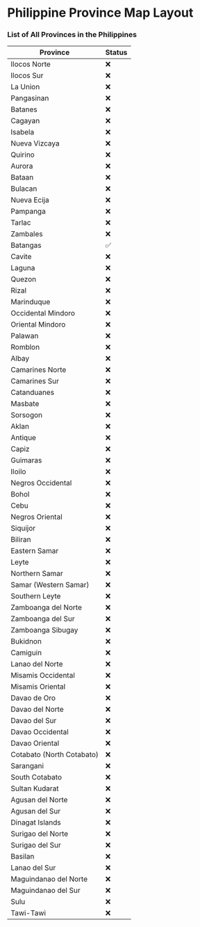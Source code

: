 # Philippine Province Map Layout
### List of All Provinces in the Philippines

| Province                 | Status |
|--------------------------|--------|
| Ilocos Norte             | ❌     |
| Ilocos Sur               | ❌     |
| La Union                 | ❌     |
| Pangasinan              | ❌     |
| Batanes                  | ❌     |
| Cagayan                  | ❌     |
| Isabela                  | ❌     |
| Nueva Vizcaya            | ❌     |
| Quirino                  | ❌     |
| Aurora                   | ❌     |
| Bataan                   | ❌     |
| Bulacan                  | ❌     |
| Nueva Ecija              | ❌     |
| Pampanga                 | ❌     |
| Tarlac                   | ❌     |
| Zambales                 | ❌     |
| Batangas                 | ✅     |
| Cavite                   | ❌     |
| Laguna                   | ❌     |
| Quezon                   | ❌     |
| Rizal                    | ❌     |
| Marinduque               | ❌     |
| Occidental Mindoro       | ❌     |
| Oriental Mindoro         | ❌     |
| Palawan                  | ❌     |
| Romblon                  | ❌     |
| Albay                    | ❌     |
| Camarines Norte          | ❌     |
| Camarines Sur            | ❌     |
| Catanduanes              | ❌     |
| Masbate                  | ❌     |
| Sorsogon                 | ❌     |
| Aklan                    | ❌     |
| Antique                  | ❌     |
| Capiz                    | ❌     |
| Guimaras                 | ❌     |
| Iloilo                   | ❌     |
| Negros Occidental        | ❌     |
| Bohol                    | ❌     |
| Cebu                     | ❌     |
| Negros Oriental          | ❌     |
| Siquijor                 | ❌     |
| Biliran                  | ❌     |
| Eastern Samar            | ❌     |
| Leyte                    | ❌     |
| Northern Samar           | ❌     |
| Samar (Western Samar)    | ❌     |
| Southern Leyte           | ❌     |
| Zamboanga del Norte      | ❌     |
| Zamboanga del Sur        | ❌     |
| Zamboanga Sibugay        | ❌     |
| Bukidnon                 | ❌     |
| Camiguin                 | ❌     |
| Lanao del Norte          | ❌     |
| Misamis Occidental       | ❌     |
| Misamis Oriental         | ❌     |
| Davao de Oro             | ❌     |
| Davao del Norte          | ❌     |
| Davao del Sur            | ❌     |
| Davao Occidental         | ❌     |
| Davao Oriental           | ❌     |
| Cotabato (North Cotabato)| ❌     |
| Sarangani                | ❌     |
| South Cotabato           | ❌     |
| Sultan Kudarat           | ❌     |
| Agusan del Norte         | ❌     |
| Agusan del Sur           | ❌     |
| Dinagat Islands          | ❌     |
| Surigao del Norte        | ❌     |
| Surigao del Sur          | ❌     |
| Basilan                  | ❌     |
| Lanao del Sur            | ❌     |
| Maguindanao del Norte    | ❌     |
| Maguindanao del Sur      | ❌     |
| Sulu                     | ❌     |
| Tawi-Tawi                | ❌     |
